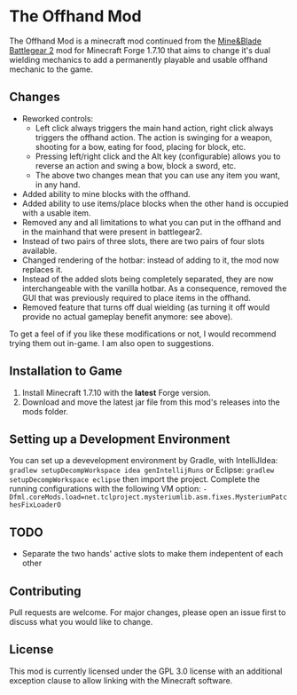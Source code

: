# The Offhand Mod

The Offhand Mod is a minecraft mod continued from the [Mine&Blade Battlegear 2](https://github.com/Mine-and-blade-admin/Battlegear2) mod for Minecraft Forge 1.7.10 that aims to change it's dual wielding mechanics to add a permanently playable and usable offhand mechanic to the game.

## Changes

- Reworked controls:
  * Left click always triggers the main hand action, right click always triggers the offhand action. The action is swinging for a weapon, shooting for a bow, eating for food, placing for block, etc.
  * Pressing left/right click and the Alt key (configurable) allows you to reverse an action and swing a bow, block a sword, etc.
  * The above two changes mean that you can use any item you want, in any hand.
- Added ability to mine blocks with the offhand.
- Added ability to use items/place blocks when the other hand is occupied with a usable item.
- Removed any and all limitations to what you can put in the offhand and in the mainhand that were present in battlegear2.
- Instead of two pairs of three slots, there are two pairs of four slots available.
- Changed rendering of the hotbar: instead of adding to it, the mod now replaces it.
- Instead of the added slots being completely separated, they are now interchangeable with the vanilla hotbar. As a consequence, removed the GUI that was previously required to place items in the offhand.
- Removed feature that turns off dual wielding (as turning it off would provide no actual gameplay benefit anymore: see above).

To get a feel of if you like these modifications or not, I would recommend trying them out in-game. I am also open to suggestions.

## Installation to Game

1. Install Minecraft 1.7.10 with the **latest** Forge version.
2. Download and move the latest jar file from this mod's releases into the mods folder.

## Setting up a Development Environment

You can set up a devevelopment environment by Gradle, with IntelliJIdea: `gradlew setupDecompWorkspace idea genIntellijRuns` or Eclipse: `gradlew setupDecompWorkspace eclipse` then import the project. Complete the running configurations with the following VM option: `-Dfml.coreMods.load=net.tclproject.mysteriumlib.asm.fixes.MysteriumPatchesFixLoaderO`

## TODO

- Separate the two hands' active slots to make them indepentent of each other

## Contributing
Pull requests are welcome. For major changes, please open an issue first to discuss what you would like to change.

## License
This mod is currently licensed under the GPL 3.0 license with an additional exception clause to allow linking with the Minecraft software.
